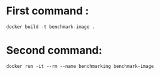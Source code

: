 # First command :
    docker build -t benchmark-image .
# Second command:
    docker run -it --rm --name benchmarking benchmark-image   